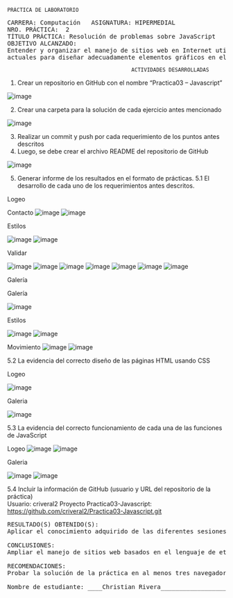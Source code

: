 
 	PRÁCTICA DE LABORATORIO 

<pre>CARRERA: Computación	ASIGNATURA: HIPERMEDIAL
NRO. PRÁCTICA:	2	
TÍTULO PRÁCTICA: Resolución de problemas sobre JavaScript
OBJETIVO ALCANZADO:
Entender y organizar el manejo de sitios web en Internet utilizando diferentes lenguajes y aplicando estándares 
actuales para diseñar adecuadamente elementos gráficos en el sitio.</pre>

                                            ACTIVIDADES DESARROLLADAS
1.	Crear un repositorio en GitHub con el nombre “Practica03 – Javascript”

![image](https://user-images.githubusercontent.com/52549697/68945361-3b46f080-077e-11ea-82af-05a64de58586.png)

2.	Crear una carpeta para la solución de cada ejercicio antes mencionado

![image](https://user-images.githubusercontent.com/52549697/68945795-32a2ea00-077f-11ea-960a-b00599f4ab5a.png)

3.	Realizar un commit y push por cada requerimiento de los puntos antes descritos
4.	Luego, se debe crear el archivo README del repositorio de GitHub

![image](https://user-images.githubusercontent.com/52549697/68945965-b6f56d00-077f-11ea-95b1-9d43f758026e.png)

5.	Generar informe de los resultados en el formato de prácticas.
5.1	El desarrollo de cada uno de los requerimientos antes descritos.

Logeo 

Contacto
![image](https://user-images.githubusercontent.com/52549697/68946645-7dbdfc80-0781-11ea-88ce-688a4ecfacdd.png)
![image](https://user-images.githubusercontent.com/52549697/68946690-97f7da80-0781-11ea-843d-4fca893bace1.png)


Estilos

![image](https://user-images.githubusercontent.com/52549697/68946886-089ef700-0782-11ea-8f39-c0393962558e.png)
![image](https://user-images.githubusercontent.com/52549697/68946916-1eacb780-0782-11ea-9147-12acb3ef0241.png)


Validar

![image](https://user-images.githubusercontent.com/52549697/68947514-a5ae5f80-0783-11ea-96f3-e5b4ace99ede.png)
![image](https://user-images.githubusercontent.com/52549697/68947555-c7a7e200-0783-11ea-838d-1d300084d0f8.png)
![image](https://user-images.githubusercontent.com/52549697/68947589-e1492980-0783-11ea-9068-723e6ab8e14a.png)
![image](https://user-images.githubusercontent.com/52549697/68947655-03db4280-0784-11ea-8df7-6236f39eb110.png)
![image](https://user-images.githubusercontent.com/52549697/68947721-24a39800-0784-11ea-9cd4-dd5de73340ed.png)
![image](https://user-images.githubusercontent.com/52549697/68947766-40a73980-0784-11ea-8196-ecc040fe96ec.png)
![image](https://user-images.githubusercontent.com/52549697/68947798-54eb3680-0784-11ea-862e-5d5271b9d715.png)

Galería

Galería

![image](https://user-images.githubusercontent.com/52549697/68948541-18203f00-0786-11ea-8c14-3bf6e31feeda.png)


Estilos

![image](https://user-images.githubusercontent.com/52549697/68948833-c330f880-0786-11ea-8f8f-7ab42b16f363.png)
![image](https://user-images.githubusercontent.com/52549697/68948878-e3f94e00-0786-11ea-869d-943a7216c024.png)

Movimiento
![image](https://user-images.githubusercontent.com/52549697/68949206-8addea00-0787-11ea-8a4f-bc72ffd0548f.png)
![image](https://user-images.githubusercontent.com/52549697/68949291-b9f45b80-0787-11ea-9829-ea2728dfe681.png)

5.2	La evidencia del correcto diseño de las páginas HTML usando CSS

Logeo

![image](https://user-images.githubusercontent.com/52549697/68949591-574f8f80-0788-11ea-8a30-efecc95b5e50.png)

Galeria

![image](https://user-images.githubusercontent.com/52549697/68949982-3b98b900-0789-11ea-9c51-61f599cc6db1.png)

5.3	La evidencia del correcto funcionamiento de cada una de las funciones de JavaScript

Logeo
![image](https://user-images.githubusercontent.com/52549697/68950082-6a169400-0789-11ea-8c79-e5d78182cdc4.png)
![image](https://user-images.githubusercontent.com/52549697/68950233-bc57b500-0789-11ea-9cce-3b641eef3ef6.png)

Galeria

![image](https://user-images.githubusercontent.com/52549697/68950333-ef9a4400-0789-11ea-9960-cd469274fee5.png)
![image](https://user-images.githubusercontent.com/52549697/68950350-f88b1580-0789-11ea-981e-b485d92b32db.png)


5.4	Incluir la información de GitHub (usuario y URL del repositorio de la práctica)  
Usuario: criveral2
Proyecto Practica03-Javascript: https://github.com/criveral2/Practica03-Javascript.git


<pre>
RESULTADO(S) OBTENIDO(S):
Aplicar el conocimiento adquirido de las diferentes sesiones de clases y de documentos relacionados al tema para organizar de una mejor manera los sitios de web y de negocios en Internet.

CONCLUSIONES:
Ampliar el manejo de sitios web basados en el lenguaje de etiquetado HTML, CSS y JavaScrip

RECOMENDACIONES:
Probar la solución de la práctica en al menos tres navegadores web; Google Chrome, Firefox y Safari

Nombre de estudiante: ____Christian Rivera_________________________


</pre>


